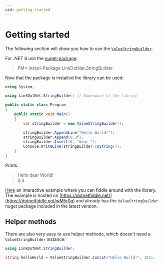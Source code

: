```yaml
---
uid: getting_started
---
```


# Getting started

The following section will show you how to use the [`ValueStringBuilder`](xref:LinkDotNet.StringBuilder.ValueStringBuilder).

For .NET 6 use the [nuget-package](https://www.nuget.org/packages/LinkDotNet.StringBuilder/):

> PM> Install-Package LinkDotNet.StringBuilder

Now that the package is installed the library can be used:

```csharp
using System;

using LinkDotNet.StringBuilder; // Namespace of the library

public static class Program
{
    public static void Main()
    {
        var stringBuilder = new ValueStringBuilder();

        stringBuilder.AppendLine("Hello World!");
        stringBuilder.Append(0.3f);
        stringBuilder.Insert(6, "dear ");
        Console.WriteLine(stringBuilder.ToString());
    }
} 
```

Prints:

> Hello dear World!  
0.3

[Here](https://dotnetfiddle.net/wM5r0q) an interactive example where you can fiddle around with the library. The example is hosted on [https://dotnetfiddle.net/](https://dotnetfiddle.net/wM5r0q) and already has the `ValueStringBuilder` nuget package included in the latest version.

## Helper methods
There are also very easy to use helper methods, which doesn't need a `ValueStringBuilder` instance:
```csharp
using LinkDotNet.StringBuilder;

string helloWorld = ValueStringBuilder.Concat("Hello World!", 101);
```